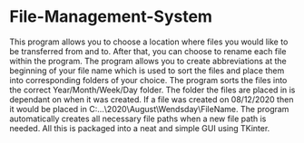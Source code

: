# File-Management-System
This program allows you to choose a location where files you would like to be transferred from and to. After that, you can choose to rename each file within the program. The program allows you to create abbreviations at the beginning of your file name which is used to sort the files and place them into corresponding folders of your choice. The program sorts the files into the correct Year/Month/Week/Day folder. The folder the files are placed in is dependant on when it was created. If a file was created on 08/12/2020 then it would be placed in C:...\2020\August\Wendsday\FileName. The program automatically creates all necessary file paths when a new file path is needed. All this is packaged into a neat and simple GUI using TKinter.
